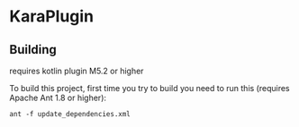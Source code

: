 KaraPlugin
==========
## Building
requires kotlin plugin M5.2 or higher

To build this project, first time you try to build you need to run this (requires Apache Ant 1.8 or higher):

    ant -f update_dependencies.xml